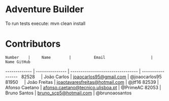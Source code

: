 # Adventure Builder

To run tests execute: mvn clean install

# Contributors

    Number    |     Name 	    |          Email                 	|     Name GitHub
------------- | ---------------	| ---------------------------------	| -----------------
    82528     | João Carlos     | joaocarlos95@gmail.com         	|    @joaocarlos95
    81950     | João Freitas    | joaotavaresfreitas@hotmail.com 	|    @jtf16
 	82539	  |	Afonso Caetano  | afonso.caetano@tecnico.ulisboa.pt |	 @PrimeAC
 	82053     | Bruno Santos	| bruno_scp5@hotmail.com            |	 @brunoaosantos
